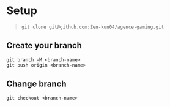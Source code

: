 # Setup
> `git clone git@github.com:Zen-kun04/agence-gaming.git`

## Create your branch
```
git branch -M <branch-name>
git push origin <branch-name>
```

## Change branch
```
git checkout <branch-name>
```